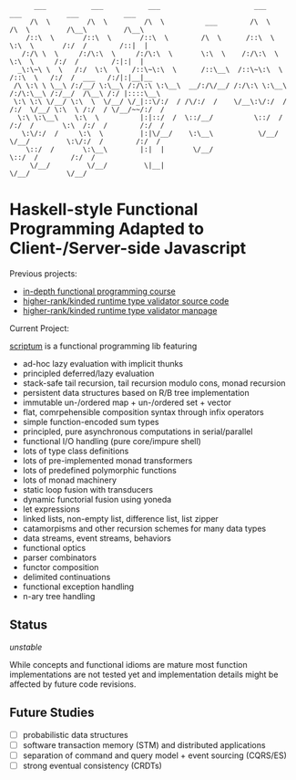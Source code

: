 ```
      ___           ___           ___                       ___           ___           ___           ___     
     /\  \         /\  \         /\  \          ___        /\  \         /\  \         /\__\         /\__\    
    /::\  \       /::\  \       /::\  \        /\  \      /::\  \        \:\  \       /:/  /        /::|  |   
   /:/\ \  \     /:/\:\  \     /:/\:\  \       \:\  \    /:/\:\  \        \:\  \     /:/  /        /:|:|  |   
  _\:\~\ \  \   /:/  \:\  \   /::\~\:\  \      /::\__\  /::\~\:\  \       /::\  \   /:/  /  ___   /:/|:|__|__ 
 /\ \:\ \ \__\ /:/__/ \:\__\ /:/\:\ \:\__\  __/:/\/__/ /:/\:\ \:\__\     /:/\:\__\ /:/__/  /\__\ /:/ |::::\__\
 \:\ \:\ \/__/ \:\  \  \/__/ \/_|::\/:/  / /\/:/  /    \/__\:\/:/  /    /:/  \/__/ \:\  \ /:/  / \/__/~~/:/  /
  \:\ \:\__\    \:\  \          |:|::/  /  \::/__/          \::/  /    /:/  /       \:\  /:/  /        /:/  / 
   \:\/:/  /     \:\  \         |:|\/__/    \:\__\           \/__/     \/__/         \:\/:/  /        /:/  /  
    \::/  /       \:\__\        |:|  |       \/__/                                    \::/  /        /:/  /   
     \/__/         \/__/         \|__|                                                 \/__/         \/__/    
```                                   


# Haskell-style Functional Programming Adapted to Client-/Server-side Javascript

Previous projects:

* [in-depth functional programming course](https://github.com/kongware/scriptum/blob/7172eb77cbd494938eb3ded6ab402ee81bd23555/course/ch-001.md)
* [higher-rank/kinded runtime type validator source code](https://github.com/kongware/scriptum/blob/master/src/validator.js)
* [higher-rank/kinded runtime type validator manpage](https://github.com/kongware/scriptum/blob/7172eb77cbd494938eb3ded6ab402ee81bd23555/validator.md)

Current Project:

[scriptum](https://github.com/kongware/scriptum/blob/master/scriptum.js) is a functional programming lib featuring

* ad-hoc lazy evaluation with implicit thunks
* principled deferred/lazy evaluation
* stack-safe tail recursion, tail recursion modulo cons, monad recursion
* persistent data structures based on R/B tree implementation
* immutable un-/ordered map + un-/ordered set + vector
* flat, comrpehensible composition syntax through infix operators
* simple function-encoded sum types
* principled, pure asynchronous computations in serial/parallel
* functional I/O handling (pure core/impure shell)
* lots of type class definitions
* lots of pre-implemented monad transformers
* lots of predefined polymorphic functions
* lots of monad machinery
* static loop fusion with transducers
* dynamic functorial fusion using yoneda
* let expressions
* linked lists, non-empty list, difference list, list zipper
* catamorpisms and other recursion schemes for many data types
* data streams, event streams, behaviors
* functional optics
* parser combinators
* functor composition
* delimited continuations
* functional exception handling
* n-ary tree handling

## Status

_unstable_

While concepts and functional idioms are mature most function implementations are not tested yet and implementation details might be affected by future code revisions.

## Future Studies

- [ ] probabilistic data structures
- [ ] software transaction memory (STM) and distributed applications
- [ ] separation of command and query model + event sourcing (CQRS/ES)
- [ ] strong eventual consistency (CRDTs)
